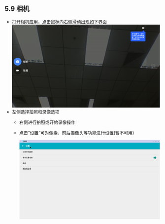 ## 5.9 相机
   - 打开相机应用，点击鼠标向右侧滑动出现如下界面  
    ![](./_pic/5_otherSoftware/Camera_option.png)
 - 左侧选择拍照和录像选项
      - 右侧进行拍照或开始录像操作

      - 点击“设置“可对像素、前后摄像头等功能进行设置(暂不可用)  

        ![](./_pic/5_otherSoftware/Camera_setting.png)
